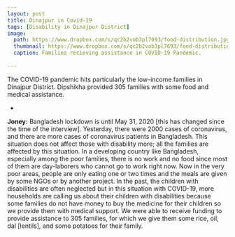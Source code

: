 ```yaml
---
layout: post
title: Dinajpur in Covid-19
tags: [Disability in Dinajpur District]
image:
  path: https://www.dropbox.com/s/qc2b2vob3pl7693/food-distribution.jpg?raw=1
  thumbnail: https://www.dropbox.com/s/qc2b2vob3pl7693/food-distribution.jpg?raw=1
  caption: Families recieving assistance in COVID-19 Pandemic.
  
---
```


The COVID-19 pandemic hits particularly the low-income families in Dinajpur District. Dipshikha provided 305 families with some food and medical assistance.

-

**Joney:** Bangladesh lockdown is until May 31, 2020 [this has changed since the time of the interview]. Yesterday, there were 2000 cases of coronavirus, and there are more cases of coronavirus patients in Bangladesh. This situation does not affect those with disability more; all the families are affected by this situation. In a developing country like Bangladesh, especially among the poor families, there is no work and no food since most of them are day-laborers who cannot go to work right now. Now in the very poor areas, people are only eating one or two times and the meals are given by some NGOs or by another project. In the past, the children with disabilities are often neglected but in this situation with COVID-19, more households are calling us about their children with disabilities because some families do not have money to buy the medicine for their children so we provide them with medical support. We were able to receive funding to provide assistance to 305 families, for which we give them some rice, oil, dal [lentils], and some potatoes for their family.


